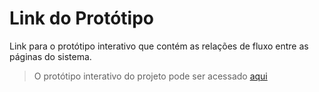 # Link do Protótipo
Link para o protótipo interativo que contém as relações de fluxo entre as páginas do sistema.

> O protótipo interativo do projeto pode ser acessado [aqui](https://www.figma.com/proto/XvndqSmmHQaqBqFFds2ntT/Site-FakeNews1?node-id=210%3A2&scaling=min-zoom&page-id=0%3A1&starting-point-node-id=210%3A2)

